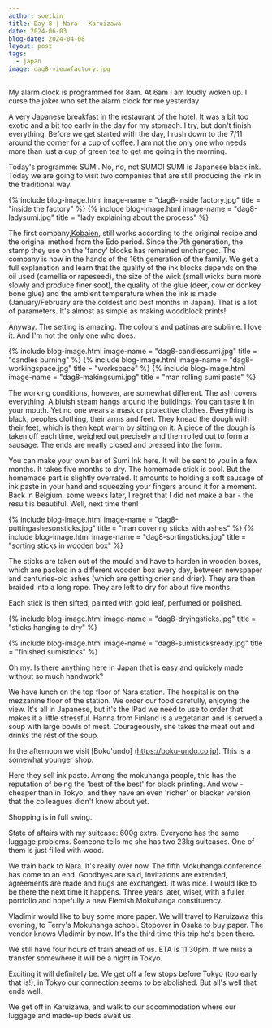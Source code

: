 ```yaml
---
author: soetkin
title: Day 8 | Nara - Karuizawa 
date: 2024-06-03
blog-date: 2024-04-08
layout: post
tags:
  - japan
image: dag8-vieuwfactory.jpg
---
```


My alarm clock is programmed for 8am. At 6am I am loudly woken up. I curse the joker who set the alarm clock for me yesterday 

A very Japanese breakfast in the restaurant of the hotel. It was a bit too exotic and a bit too early in the day for my stomach. I try, but don't finish everything. Before we get started with the day, I rush down to the 7/11 around the corner for a cup of coffee. I am not the only one who needs more than just a cup of green tea to get me going in the morning.

Today's programme: SUMI. No, no, not SUMO! SUMI is Japanese black ink. Today we are going to visit two companies that are still producing the ink in the traditional way.

{% include blog-image.html image-name = "dag8-inside factory.jpg"  title = "inside the factory" %}
{% include blog-image.html image-name = "dag8-ladysumi.jpg"  title = "lady explaining about the process" %}

The first company,[Kobaien](http://kobaien.jp), still works according to the original recipe and the original method from the Edo period. Since the 7th generation, the stamp they use on the 'fancy' blocks has remained unchanged. The company is now in the hands of the 16th generation of the family. We get a full explanation and learn that the quality of the ink blocks depends on the oil used (camellia or rapeseed), the size of the wick (small wicks burn more slowly and produce finer soot), the quality of the glue (deer, cow or donkey bone glue) and the ambient temperature when the ink is made (January/February are the coldest and best months in Japan). That is a lot of parameters. It's almost as simple as making woodblock prints!

Anyway. The setting is amazing. The colours and patinas are sublime. I love it. And I'm not the only one who does.

{% include blog-image.html image-name = "dag8-candlessumi.jpg"  title = "candles burning" %}
{% include blog-image.html image-name = "dag8-workingspace.jpg"  title = "workspace" %}
{% include blog-image.html image-name = "dag8-makingsumi.jpg"  title = "man rolling sumi paste" %}

The working conditions, however, are somewhat different. The ash covers everything. A bluish steam hangs around the buildings. You can taste it in your mouth. Yet no one wears a mask or protective clothes. Everything is black, peoples clothing, their arms and feet. They knead the dough with their feet, which is then kept warm by sitting on it. A piece of the dough is taken off each time, weighed out precisely and then rolled out to form a sausage. The ends are neatly closed and pressed into the form.

You can make your own bar of Sumi Ink here. It will be sent to you in a few months. It takes five months to dry. The homemade stick is cool. But the homemade part is slightly overrated. It amounts to holding a soft sausage of ink paste in your hand and squeezing your fingers around it for a moment. Back in Belgium, some weeks later, I regret that I did not make a bar - the result is beautiful. Well, next time then!

{% include blog-image.html image-name = "dag8-puttingashesonsticks.jpg"  title = "man covering sticks with ashes" %}
{% include blog-image.html image-name = "dag8-sortingsticks.jpg"  title = "sorting sticks in wooden box" %}

The sticks are taken out of the mould and have to harden in wooden boxes, which are packed in a different wooden box every day, between newspaper and centuries-old ashes (which are getting drier and drier). They are then braided into a long rope. They are left to dry for about five months.

Each stick is then sifted, painted with gold leaf, perfumed or polished.

{% include blog-image.html image-name = "dag8-dryingsticks.jpg"  title = "sticks hanging to dry" %}

{% include blog-image.html image-name = "dag8-sumisticksready.jpg"  title = "finished sumisticks" %}

Oh my. Is there anything here in Japan that is easy and quickely made without so much handwork?

We have lunch on the top floor of Nara station. The hospital is on the mezzanine floor of the station. We order our food carefully, enjoying the view. It's all in Japanese, but it's the IPad we need to use to order that makes it a little stressful. Hanna from Finland is a vegetarian and is served a soup with large bowls of meat. Courageously, she takes the meat out and drinks the rest of the soup.

In the afternoon we visit [Boku'undo] (https://boku-undo.co.jp). This is a somewhat younger shop.

Here they sell ink paste. Among the mokuhanga people, this has the reputation of being the 'best of the best' for black printing. And wow - cheaper than in Tokyo, and they have an even 'richer' or blacker version that the colleagues didn't know about yet.

Shopping is in full swing.

State of affairs with my suitcase: 600g extra. Everyone has the same luggage problems. Someone tells me she has two 23kg suitcases. One of them is just filled with wood.

We train back to Nara. It's really over now. The fifth Mokuhanga conference has come to an end. Goodbyes are said, invitations are extended, agreements are made and hugs are exchanged. It was nice. I would like to be there the next time it happens. Three years later, wiser, with a fuller portfolio and hopefully a new Flemish Mokuhanga constituency.

Vladimir would like to buy some more paper. We will travel to Karuizawa this evening, to Terry's Mokuhanga school. Stopover in Osaka to buy paper. The vendor knows Vladimir by now. It's the third time this trip he's been there.

We still have four hours of train ahead of us. ETA is 11.30pm. If we miss a transfer somewhere it will be a night in Tokyo.

Exciting it will definitely be. We get off a few stops before Tokyo (too early that is!), in Tokyo our connection seems to be abolished. But all's well that ends well.

We get off in Karuizawa, and walk to our accommodation where our luggage and made-up beds await us.
